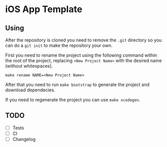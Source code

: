 # iOS App Template


## Using

After the repository is cloned you need to remove the `.git` directory so you can do a `git init` to make the repository your own. 

First you need to rename the project using the following command within the root of the project, replacing `<New Project Name>` with the desired name (without whitespaces).
    
`make rename NAME=<New Project Name>`

After that you need to run `make bootstrap` to generate the project and download dependecies.

If you need to regenerate the project you can use `make xcodegen`.

## TODO

- [ ] Tests
- [ ] CI
- [ ] Changelog
